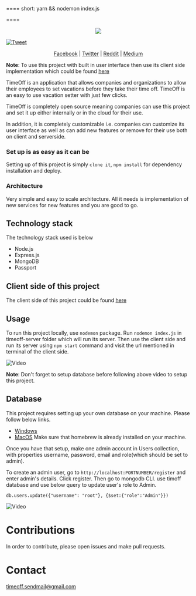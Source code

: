 ====
short:
yarn && nodemon index.js

====
<p align="center">
  <img src="screenshots/logo.png" />
</p>

[![Tweet](https://img.shields.io/twitter/url/http/shields.io.svg?style=social)](https://twitter.com/intent/tweet?text=Your%20employees%20want%20to%20set%20vacation%20before%20taking%20their%20time%20off?%20Here%20is%20an%20open%20source%20project%20that%20can%20help%20you%20to%20set%20their%20vacations&url=https://github.com/zafar-saleem/timeoff-server)

<p align="center">
  <a target="_blank" href='https://www.facebook.com/TimeOff-325473081302189'>Facebook</a> |
  <a target="_blank" href='https://twitter.com/TimeOff72858529'>Twitter</a> |
  <a target="_blank" href='https://www.reddit.com/user/timeoffts'>Reddit</a> |
  <a target="_blank" href='https://medium.com/@zafarsaleem/how-i-built-my-own-open-source-project-a876c6d6b720'>Medium</a>
</p>

**Note**: To use this project with built in user interface then use its client side implementation which could be found [here](https://github.com/timeoffthescheduler/app)


TimeOff is an application that allows companies and organizations to allow their employees to set vacations before they take their time off. TimeOff is an easy to use vacation setter with just few clicks.

TimeOff is completely open source meaning companies can use this project and set it up either internally or in the cloud for their use.

In addition, it is completely customizable i.e. companies can customize its user interface as well as can add new features or remove for their use both
on client and serverside.

### Set up is as easy as it can be
Setting up of this project is simply `clone it`, `npm install` for dependency installation and deploy.

### Architecture
Very simple and easy to scale architecture. All it needs is implementation of new services for new features and you are good to go.

## Technology stack
The technology stack used is below
* Node.js
* Express.js
* MongoDB
* Passport

## Client side of this project
The client side of this project could be found [here](https://github.com/timeoffthescheduler/app)

## Usage
To run this project locally, use `nodemon` package. Run `nodemon index.js` in timeoff-server folder which will run its server. Then use the client side and run its server using `npm start` command and visit the url mentioned in terminal of the client side.

![Video](screenshots/timeoff-setup.gif)

**Note**: Don't forget to setup database before following above video to setup this project.

## Database
This project requires setting up your own database on your machine. Please follow below links.
* [Windows](https://docs.mongodb.com/v3.2/tutorial/install-mongodb-on-windows/)
* [MacOS](https://www.code2bits.com/how-to-install-mongodb-on-macos-using-homebrew/) Make sure that homebrew is already installed on your machine.

Once you have that setup, make one admin account in Users collection, with properties username, password, email and role(which should be set to admin).

To create an admin user, go to `http://localhost:PORTNUMBER/register` and enter admin's details. Click register. Then go to mongodb CLI. use timoff database and use below query to update user's role to Admin.

`db.users.update({"username": "root"}, {$set:{"role":"Admin"}})`

![Video](screenshots/timeoff-admin-account.gif)

# Contributions
In order to contribute, please open issues and make pull requests.

# Contact
timeoff.sendmail@gmail.com
